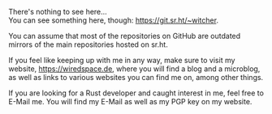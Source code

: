 There's nothing to see here...  
You can see something here, though: https://git.sr.ht/~witcher.

You can assume that most of the repositories on GitHub are outdated mirrors of the main repositories hosted on sr.ht.

If you feel like keeping up with me in any way, make sure to visit my website, https://wiredspace.de, where you will find a blog and a microblog, as well as links to various websites you can find me on, among other things.

If you are looking for a Rust developer and caught interest in me, feel free to E-Mail me. You will find my E-Mail as well as my PGP key on my website.
